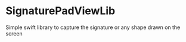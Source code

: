 # SignaturePadViewLib
Simple swift library to capture the signature or any shape drawn on the screen
